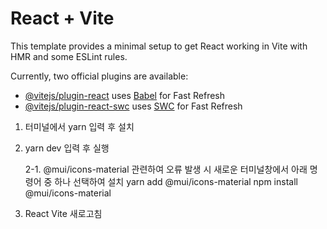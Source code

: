 # React + Vite

This template provides a minimal setup to get React working in Vite with HMR and some ESLint rules.

Currently, two official plugins are available:

- [@vitejs/plugin-react](https://github.com/vitejs/vite-plugin-react/blob/main/packages/plugin-react/README.md) uses [Babel](https://babeljs.io/) for Fast Refresh
- [@vitejs/plugin-react-swc](https://github.com/vitejs/vite-plugin-react-swc) uses [SWC](https://swc.rs/) for Fast Refresh




1. 터미널에서 yarn 입력 후 설치
   
2. yarn dev 입력 후 실행
   
   2-1. @mui/icons-material 관련하여 오류 발생 시 새로운 터미널창에서 아래 명령어 중 하나 선택하여 설치
             yarn add @mui/icons-material
             npm install @mui/icons-material
   
3. React Vite 새로고침
